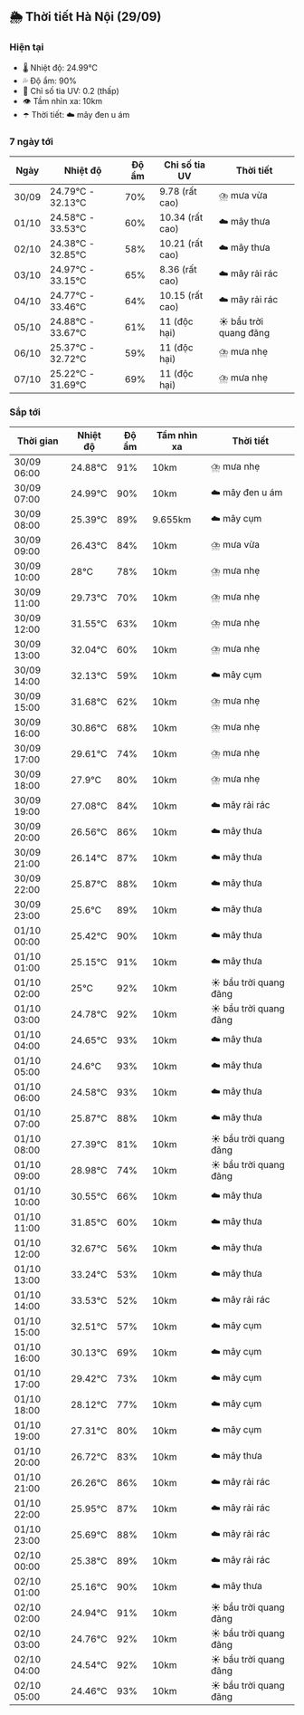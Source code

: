 ## 🌦️ Thời tiết Hà Nội (29/09)

### Hiện tại

- 🌡️ Nhiệt độ: 24.99℃
- 💦 Độ ẩm: 90%
- 🌟 Chỉ số tia UV: 0.2 (thấp)
- 👁️ Tầm nhìn xa: 10km
- ☂️ Thời tiết: ☁️ mây đen u ám

### 7 ngày tới

| Ngày | Nhiệt độ | Độ ẩm | Chỉ số tia UV | Thời tiết |
| --- | --- | --- | --- | --- |
| 30/09 | 24.79℃ - 32.13℃ | 70% | 9.78 (rất cao) | ⛈️ mưa vừa |
| 01/10 | 24.58℃ - 33.53℃ | 60% | 10.34 (rất cao) | ☁️ mây thưa |
| 02/10 | 24.38℃ - 32.85℃ | 58% | 10.21 (rất cao) | ☁️ mây thưa |
| 03/10 | 24.97℃ - 33.15℃ | 65% | 8.36 (rất cao) | ☁️ mây rải rác |
| 04/10 | 24.77℃ - 33.46℃ | 64% | 10.15 (rất cao) | ☁️ mây rải rác |
| 05/10 | 24.88℃ - 33.67℃ | 61% | 11 (độc hại) | ☀️ bầu trời quang đãng |
| 06/10 | 25.37℃ - 32.72℃ | 59% | 11 (độc hại) | ⛈️ mưa nhẹ |
| 07/10 | 25.22℃ - 31.69℃ | 69% | 11 (độc hại) | ⛈️ mưa nhẹ |

### Sắp tới

| Thời gian | Nhiệt độ | Độ ẩm | Tầm nhìn xa | Thời tiết |
| --- | --- | --- | --- | --- |
| 30/09 06:00 | 24.88℃ | 91% | 10km | ⛈️ mưa nhẹ |
| 30/09 07:00 | 24.99℃ | 90% | 10km | ☁️ mây đen u ám |
| 30/09 08:00 | 25.39℃ | 89% | 9.655km | ☁️ mây cụm |
| 30/09 09:00 | 26.43℃ | 84% | 10km | ⛈️ mưa vừa |
| 30/09 10:00 | 28℃ | 78% | 10km | ⛈️ mưa nhẹ |
| 30/09 11:00 | 29.73℃ | 70% | 10km | ⛈️ mưa nhẹ |
| 30/09 12:00 | 31.55℃ | 63% | 10km | ⛈️ mưa nhẹ |
| 30/09 13:00 | 32.04℃ | 60% | 10km | ⛈️ mưa nhẹ |
| 30/09 14:00 | 32.13℃ | 59% | 10km | ☁️ mây cụm |
| 30/09 15:00 | 31.68℃ | 62% | 10km | ⛈️ mưa nhẹ |
| 30/09 16:00 | 30.86℃ | 68% | 10km | ⛈️ mưa nhẹ |
| 30/09 17:00 | 29.61℃ | 74% | 10km | ⛈️ mưa nhẹ |
| 30/09 18:00 | 27.9℃ | 80% | 10km | ⛈️ mưa nhẹ |
| 30/09 19:00 | 27.08℃ | 84% | 10km | ☁️ mây rải rác |
| 30/09 20:00 | 26.56℃ | 86% | 10km | ☁️ mây thưa |
| 30/09 21:00 | 26.14℃ | 87% | 10km | ☁️ mây thưa |
| 30/09 22:00 | 25.87℃ | 88% | 10km | ☁️ mây thưa |
| 30/09 23:00 | 25.6℃ | 89% | 10km | ☁️ mây thưa |
| 01/10 00:00 | 25.42℃ | 90% | 10km | ☁️ mây thưa |
| 01/10 01:00 | 25.15℃ | 91% | 10km | ☁️ mây thưa |
| 01/10 02:00 | 25℃ | 92% | 10km | ☀️ bầu trời quang đãng |
| 01/10 03:00 | 24.78℃ | 92% | 10km | ☀️ bầu trời quang đãng |
| 01/10 04:00 | 24.65℃ | 93% | 10km | ☁️ mây thưa |
| 01/10 05:00 | 24.6℃ | 93% | 10km | ☁️ mây thưa |
| 01/10 06:00 | 24.58℃ | 93% | 10km | ☁️ mây thưa |
| 01/10 07:00 | 25.87℃ | 88% | 10km | ☁️ mây thưa |
| 01/10 08:00 | 27.39℃ | 81% | 10km | ☀️ bầu trời quang đãng |
| 01/10 09:00 | 28.98℃ | 74% | 10km | ☀️ bầu trời quang đãng |
| 01/10 10:00 | 30.55℃ | 66% | 10km | ☁️ mây thưa |
| 01/10 11:00 | 31.85℃ | 60% | 10km | ☁️ mây thưa |
| 01/10 12:00 | 32.67℃ | 56% | 10km | ☁️ mây thưa |
| 01/10 13:00 | 33.24℃ | 53% | 10km | ☁️ mây thưa |
| 01/10 14:00 | 33.53℃ | 52% | 10km | ☁️ mây rải rác |
| 01/10 15:00 | 32.51℃ | 57% | 10km | ☁️ mây cụm |
| 01/10 16:00 | 30.13℃ | 69% | 10km | ☁️ mây cụm |
| 01/10 17:00 | 29.42℃ | 73% | 10km | ☁️ mây cụm |
| 01/10 18:00 | 28.12℃ | 77% | 10km | ☁️ mây cụm |
| 01/10 19:00 | 27.31℃ | 80% | 10km | ☁️ mây cụm |
| 01/10 20:00 | 26.72℃ | 83% | 10km | ☁️ mây thưa |
| 01/10 21:00 | 26.26℃ | 86% | 10km | ☁️ mây rải rác |
| 01/10 22:00 | 25.95℃ | 87% | 10km | ☁️ mây rải rác |
| 01/10 23:00 | 25.69℃ | 88% | 10km | ☁️ mây rải rác |
| 02/10 00:00 | 25.38℃ | 89% | 10km | ☁️ mây rải rác |
| 02/10 01:00 | 25.16℃ | 90% | 10km | ☁️ mây thưa |
| 02/10 02:00 | 24.94℃ | 91% | 10km | ☀️ bầu trời quang đãng |
| 02/10 03:00 | 24.76℃ | 92% | 10km | ☀️ bầu trời quang đãng |
| 02/10 04:00 | 24.54℃ | 92% | 10km | ☀️ bầu trời quang đãng |
| 02/10 05:00 | 24.46℃ | 93% | 10km | ☀️ bầu trời quang đãng |
